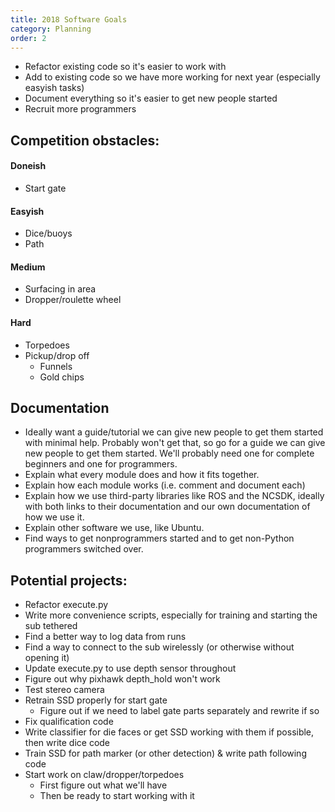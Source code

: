 ```yaml
---
title: 2018 Software Goals
category: Planning
order: 2
---
```


* Refactor existing code so it's easier to work with
* Add to existing code so we have more working for next year (especially easyish tasks)
* Document everything so it's easier to get new people started
* Recruit more programmers

## Competition obstacles:
#### Doneish
* Start gate

#### Easyish
* Dice/buoys
* Path

#### Medium
* Surfacing in area
* Dropper/roulette wheel

#### Hard
* Torpedoes
* Pickup/drop off
    * Funnels
    * Gold chips

## Documentation
* Ideally want a guide/tutorial we can give new people to get them started with minimal help. Probably won't get that, so go for a guide we can give new people to get them started. We'll probably need one for complete beginners and one for programmers.
* Explain what every module does and how it fits together.
* Explain how each module works (i.e. comment and document each)
* Explain how we use third-party libraries like ROS and the NCSDK, ideally with both links to their documentation and our own documentation of how we use it.
* Explain other software we use, like Ubuntu.
* Find ways to get nonprogrammers started and to get non-Python programmers switched over.


## Potential projects:
* Refactor execute.py
* Write more convenience scripts, especially for training and starting the sub tethered
* Find a better way to log data from runs
* Find a way to connect to the sub wirelessly (or otherwise without opening it)
* Update execute.py to use depth sensor throughout
* Figure out why pixhawk depth_hold won't work
* Test stereo camera
* Retrain SSD properly for start gate
    * Figure out if we need to label gate parts separately and rewrite if so
* Fix qualification code
* Write classifier for die faces or get SSD working with them if possible, then write dice code
* Train SSD for path marker (or other detection) & write path following code
* Start work on claw/dropper/torpedoes
    * First figure out what we'll have
    * Then be ready to start working with it
